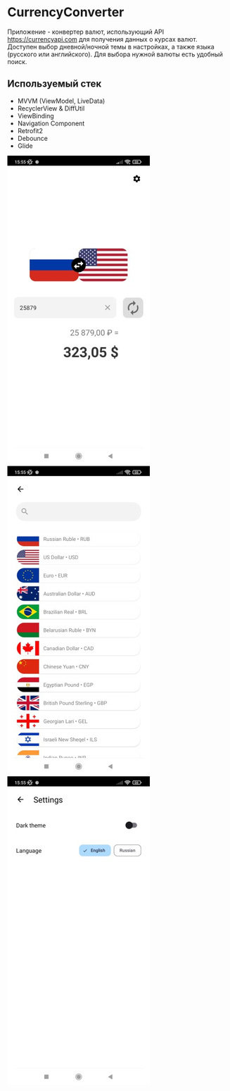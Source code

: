 # CurrencyConverter
Приложение - конвертер валют, использующий API https://currencyapi.com для получения данных о курсах валют.  
Доступен выбор дневной/ночной темы в настройках, а также языка (русского или английского).
Для выбора нужной валюты есть удобный поиск.

## Используемый стек

+ MVVM (ViewModel, LiveData)  
+ RecyclerView & DiffUtil  
+ ViewBinding  
+ Navigation Component  
+ Retrofit2  
+ Debounce  
+ Glide

![Main screen](https://github.com/alexxk2/CurrencyConverter/blob/dev/app/src/main/res/drawable/example_main_screen3.jpg)
![Search screen](https://github.com/alexxk2/CurrencyConverter/blob/dev/app/src/main/res/drawable/example_search_currency3.jpg)
![Settings screen](https://github.com/alexxk2/CurrencyConverter/blob/dev/app/src/main/res/drawable/example_settings_english3.jpg)
